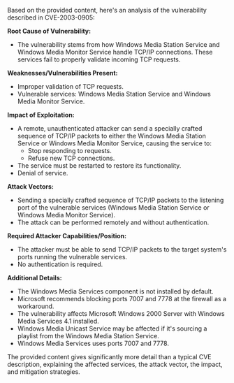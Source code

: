 Based on the provided content, here's an analysis of the vulnerability described in CVE-2003-0905:

**Root Cause of Vulnerability:**
- The vulnerability stems from how Windows Media Station Service and Windows Media Monitor Service handle TCP/IP connections. These services fail to properly validate incoming TCP requests.

**Weaknesses/Vulnerabilities Present:**
- Improper validation of TCP requests.
- Vulnerable services: Windows Media Station Service and Windows Media Monitor Service.

**Impact of Exploitation:**
- A remote, unauthenticated attacker can send a specially crafted sequence of TCP/IP packets to either the Windows Media Station Service or Windows Media Monitor Service, causing the service to:
    - Stop responding to requests.
    - Refuse new TCP connections.
- The service must be restarted to restore its functionality.
- Denial of service.

**Attack Vectors:**
- Sending a specially crafted sequence of TCP/IP packets to the listening port of the vulnerable services (Windows Media Station Service or Windows Media Monitor Service).
- The attack can be performed remotely and without authentication.

**Required Attacker Capabilities/Position:**
- The attacker must be able to send TCP/IP packets to the target system's ports running the vulnerable services.
- No authentication is required.

**Additional Details:**
- The Windows Media Services component is not installed by default.
- Microsoft recommends blocking ports 7007 and 7778 at the firewall as a workaround.
- The vulnerability affects Microsoft Windows 2000 Server with Windows Media Services 4.1 installed.
- Windows Media Unicast Service may be affected if it's sourcing a playlist from the Windows Media Station Service.
- Windows Media Services uses ports 7007 and 7778.

The provided content gives significantly more detail than a typical CVE description, explaining the affected services, the attack vector, the impact, and mitigation strategies.